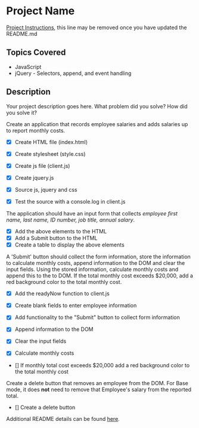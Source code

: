 # Project Name

[Project Instructions](./INSTRUCTIONS.md), this line may be removed once you have updated the README.md

## Topics Covered
- JavaScript
- jQuery - Selectors, append, and event handling

## Description

Your project description goes here. What problem did you solve? How did you solve it?

Create an application that records employee salaries and adds salaries up to report monthly costs. 

- [x] Create HTML file (index.html)
- [x] Create stylesheet (style.css)
- [x] Create js file (client.js)
- [x] Create jquery.js 

- [x] Source js, jquery and css
- [x] Test the source with a console.log in client.js



The application should have an input form that collects _employee first name, last name, ID number, job title, annual salary_.

- [x] Add the above elements to the HTML 
- [x] Add a Submit button to the HTML
- [x] Create a table to display the above elements

A 'Submit' button should collect the form information, store the information to calculate monthly costs, append information to the DOM and clear the input fields. Using the stored information, calculate monthly costs and append this to the to DOM. If the total monthly cost exceeds $20,000, add a red background color to the total monthly cost.

- [x] Add the readyNow function to client.js
- [x] Create blank fields to enter employee information
- [x] Add functionality to the "Submit" button to collect form information

- [x] Append information to the DOM

- [x] Clear the input fields
- [x] Calculate monthly costs
- [] If monthly total cost exceeds $20,000 add a red background color to the total monthly cost

Create a delete button that removes an employee from the DOM. For Base mode, it does **not** need to remove that Employee's salary from the reported total.

- [] Create a delete button



Additional README details can be found [here](https://github.com/PrimeAcademy/readme-template/blob/master/README.md).
